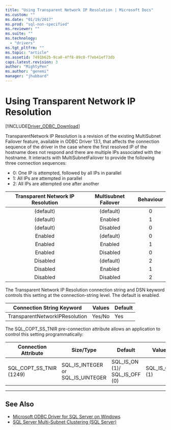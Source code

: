 ```yaml
---
title: "Using Transparent Network IP Resolution | Microsoft Docs"
ms.custom: ""
ms.date: "01/19/2017"
ms.prod: "sql-non-specified"
ms.reviewer: ""
ms.suite: ""
ms.technology: 
  - "drivers"
ms.tgt_pltfrm: ""
ms.topic: "article"
ms.assetid: 7491b62b-9ca0-4ff8-89c0-f7eb41ef73db
caps.latest.revision: 3
author: "MightyPen"
ms.author: "genemi"
manager: "jhubbard"
---
```

# Using Transparent Network IP Resolution
[!INCLUDE[Driver_ODBC_Download](../../../includes/driver_odbc_download.md)]

TransparentNetwork IP Resolution is a revision of the existing MultiSubnet Failover feature, available in ODBC Driver 13.1, that affects the connection sequence of the driver in the case where the first resolved IP of the hostname does not respond and there are multiple IPs associated with the hostname. It interacts with MultiSubnetFailover to provide the following three connection sequences:

* 0: One IP is attempted, followed by all IPs in parallel
* 1: All IPs are attempted in parallel
* 2: All IPs are attempted one after another

|Transparent Network IP Resolution|Multisubnet Failover|Behaviour|
|:-:|:-:|:-:|
|(default)|(default)|0|
|(default)|Enabled|1|
|(default)|Disabled|0|
|Enabled|(default)|0|
|Enabled|Enabled|1|
|Enabled|Disabled|0|
|Disabled|(default)|2|
|Disabled|Enabled|1|
|Disabled|Disabled|2|

The Transparent Network IP Resolution connection string and DSN keyword controls this setting at the connection-string level. The default is enabled.

Connection String Keyword|Values|Default
-|-|-
TransparentNetworkIPResolution|Yes/No|Yes

The SQL_COPT_SS_TNIR pre-connection attribute allows an application to control this setting programmatically:

Connection Attribute|	Size/Type|	Default| Value|	Description
-|-|-|-|-
SQL_COPT_SS_TNIR (1249)|	SQL_IS_INTEGER or SQL_IS_UINTEGER|	SQL_IS_ON (1)/	SQL_IS_OFF (0)|SQL_IS_ON (1)|Enables or disables TNIR.


--------------------------------------------------
## See Also  
* [Microsoft ODBC Driver for SQL Server on Windows](../../../connect/odbc/windows/microsoft-odbc-driver-for-sql-server-on-windows.md)
* [SQL Server Multi-Subnet Clustering (SQL Server)](https://msdn.microsoft.com/library/ff878716.aspx#RelatedContent)